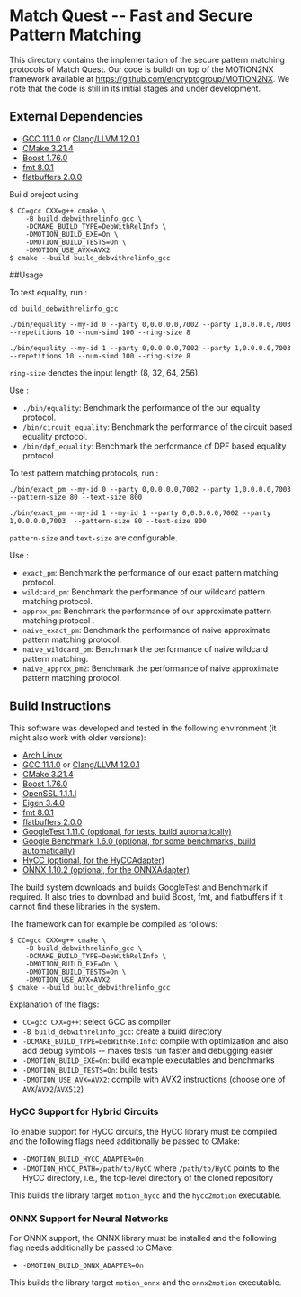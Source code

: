 # Match Quest -- Fast and Secure Pattern Matching

This directory contains the implementation of the secure pattern matching protocols of Match Quest. Our code is buildt on top of the MOTION2NX framework available at https://github.com/encryptogroup/MOTION2NX. We note that the code is still in its initial stages and under development.

## External Dependencies

- [GCC 11.1.0](https://gcc.gnu.org/) or [Clang/LLVM 12.0.1](https://clang.llvm.org/)
- [CMake 3.21.4](https://cmake.org/)
- [Boost 1.76.0](https://www.boost.org/)
- [fmt 8.0.1](https://github.com/fmtlib/fmt)
- [flatbuffers 2.0.0](https://github.com/google/flatbuffers)



Build project using 
```
$ CC=gcc CXX=g++ cmake \
    -B build_debwithrelinfo_gcc \
    -DCMAKE_BUILD_TYPE=DebWithRelInfo \
    -DMOTION_BUILD_EXE=On \
    -DMOTION_BUILD_TESTS=On \
    -DMOTION_USE_AVX=AVX2
$ cmake --build build_debwithrelinfo_gcc
```
##Usage

To test equality, run :
```
cd build_debwithrelinfo_gcc

./bin/equality --my-id 0 --party 0,0.0.0.0,7002 --party 1,0.0.0.0,7003 --repetitions 10 --num-simd 100 --ring-size 8

./bin/equality --my-id 1 --party 0,0.0.0.0,7002 --party 1,0.0.0.0,7003  --repetitions 10 --num-simd 100 --ring-size 8

```

`ring-size` denotes the input length (8, 32, 64, 256).

Use :
- `./bin/equality`: Benchmark the performance of the our equality protocol.
- `/bin/circuit_equality`: Benchmark the performance of the circuit based equality protocol.
- `/bin/dpf_equality`: Benchmark the performance of DPF based equality protocol.



To test pattern matching protocols, run :
```
./bin/exact_pm --my-id 0 --party 0,0.0.0.0,7002 --party 1,0.0.0.0,7003 --pattern-size 80 --text-size 800

./bin/exact_pm --my-id 1 --my-id 1 --party 0,0.0.0.0,7002 --party 1,0.0.0.0,7003  --pattern-size 80 --text-size 800

``` 

`pattern-size` and `text-size` are configurable.

Use :

- `exact_pm`: Benchmark the performance of our exact pattern matching protocol.
- `wildcard_pm`: Benchmark the performance of our wildcard pattern matching protocol.
- `approx_pm`: Benchmark the performance of our approximate pattern matching protocol .
- `naive_exact_pm`: Benchmark the performance of naive approximate pattern matching protocol.
- `naive_wildcard_pm`: Benchmark the performance of naive wildcard pattern matching.
- `naive_approx_pm2`: Benchmark the performance of naive approximate pattern matching protocol.


## Build Instructions


This software was developed and tested in the following environment (it might
also work with older versions):

- [Arch Linux](https://archlinux.org/)
- [GCC 11.1.0](https://gcc.gnu.org/) or [Clang/LLVM 12.0.1](https://clang.llvm.org/)
- [CMake 3.21.4](https://cmake.org/)
- [Boost 1.76.0](https://www.boost.org/)
- [OpenSSL 1.1.1.l](https://openssl.org/)
- [Eigen 3.4.0](https://eigen.tuxfamily.org/)
- [fmt 8.0.1](https://github.com/fmtlib/fmt)
- [flatbuffers 2.0.0](https://github.com/google/flatbuffers)
- [GoogleTest 1.11.0 (optional, for tests, build automatically)](https://github.com/google/googletest)
- [Google Benchmark 1.6.0 (optional, for some benchmarks, build automatically)](https://github.com/google/benchmark)
- [HyCC (optional, for the HyCCAdapter)](https://gitlab.com/securityengineering/HyCC)
- [ONNX 1.10.2 (optional, for the ONNXAdapter)](https://github.com/onnx/onnx)

The build system downloads and builds GoogleTest and Benchmark if required.
It also tries to download and build Boost, fmt, and flatbuffers if it cannot
find these libraries in the system.

The framework can for example be compiled as follows:
```
$ CC=gcc CXX=g++ cmake \
    -B build_debwithrelinfo_gcc \
    -DCMAKE_BUILD_TYPE=DebWithRelInfo \
    -DMOTION_BUILD_EXE=On \
    -DMOTION_BUILD_TESTS=On \
    -DMOTION_USE_AVX=AVX2
$ cmake --build build_debwithrelinfo_gcc
```
Explanation of the flags:

- `CC=gcc CXX=g++`: select GCC as compiler
- `-B build_debwithrelinfo_gcc`: create a build directory
- `-DCMAKE_BUILD_TYPE=DebWithRelInfo`: compile with optimization and also add
  debug symbols -- makes tests run faster and debugging easier
- `-DMOTION_BUILD_EXE=On`: build example executables and benchmarks
- `-DMOTION_BUILD_TESTS=On`: build tests
- `-DMOTION_USE_AVX=AVX2`: compile with AVX2 instructions (choose one of `AVX`/`AVX2`/`AVX512`)

### HyCC Support for Hybrid Circuits

To enable support for HyCC circuits, the HyCC library must be compiled and the
following flags need additionally be passed to CMake:

- `-DMOTION_BUILD_HYCC_ADAPTER=On`
- `-DMOTION_HYCC_PATH=/path/to/HyCC` where `/path/to/HyCC` points to the HyCC
  directory, i.e., the top-level directory of the cloned repository

This builds the library target `motion_hycc` and the `hycc2motion` executable.



### ONNX Support for Neural Networks

For ONNX support, the ONNX library must be installed and the following flag
needs additionally be passed to CMake:

- `-DMOTION_BUILD_ONNX_ADAPTER=On`

This builds the library target `motion_onnx` and the `onnx2motion` executable.
